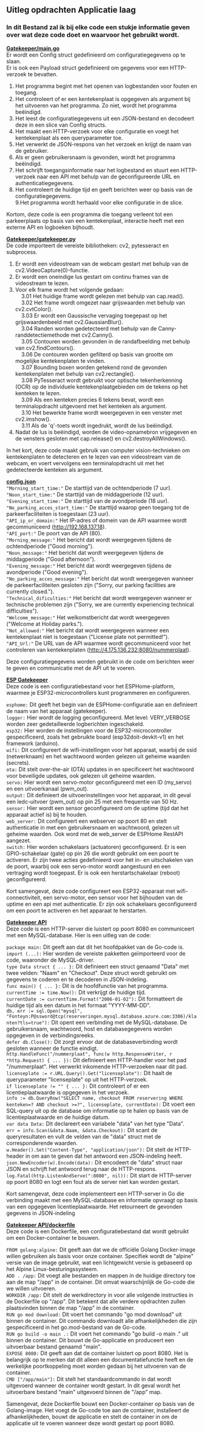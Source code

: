 ## Uitleg opdrachten Applicatie laag 
  
### In dit Bestand zal ik bij elke code een stukje informatie geven over wat deze code doet en waarvoor het gebruikt wordt.  
  
**[Gatekeeper/main.go](gatekeeper/main.go)**  
Er wordt een Config struct gedefinieerd om configuratiegegevens op te slaan.  
Er is ook een Payload struct gedefinieerd om gegevens voor een HTTP-verzoek te bevatten.  
  
1. Het programma begint met het openen van logbestanden voor fouten en toegang.  
2. Het controleert of er een kentekenplaat is opgegeven als argument bij het uitvoeren van het programma. Zo niet, wordt het programma beëindigd.  
3. Het leest de configuratiegegevens uit een JSON-bestand en decodeert deze in een slice van Config structs.  
4. Het maakt een HTTP-verzoek voor elke configuratie en voegt het kentekenplaat als een queryparameter toe.  
5. Het verwerkt de JSON-respons van het verzoek en krijgt de naam van de gebruiker.
6. Als er geen gebruikersnaam is gevonden, wordt het programma beëindigd.  
7. Het schrijft toegangsinformatie naar het logbestand en stuurt een HTTP-verzoek naar een API met behulp van de geconfigureerde URL en authenticatiegegevens.  
8. Het controleert de huidige tijd en geeft berichten weer op basis van de configuratiegegevens.  
9.Het programma wordt herhaald voor elke configuratie in de slice.  
  
Kortom, deze code is een programma die toegang verleent tot een parkeerplaats op basis van een kentekenplaat, interactie heeft met een externe API en logboeken bijhoudt.  
    
**[Gatekeeper/gatekeeper.py](gatekeeper/gatekeeper.py)**  
De code importeert de vereiste bibliotheken: cv2, pytesseract en subprocess.  
  
1. Er wordt een videostream van de webcam gestart met behulp van de cv2.VideoCapture(0)-functie.  
2. Er wordt een oneindige lus gestart om continu frames van de videostream te lezen.  
3. Voor elk frame wordt het volgende gedaan:  
    &nbsp;&nbsp;&nbsp;&nbsp;3.01 Het huidige frame wordt gelezen met behulp van cap.read().  
    &nbsp;&nbsp;&nbsp;&nbsp;3.02 Het frame wordt omgezet naar grijswaarden met behulp van cv2.cvtColor().  
    &nbsp;&nbsp;&nbsp;&nbsp;3.03 Er wordt een Gaussische vervaging toegepast op het grijswaardenbeeld met cv2.GaussianBlur().  
    &nbsp;&nbsp;&nbsp;&nbsp;3.04 Randen worden gedetecteerd met behulp van de Canny-randdetectiemethode met cv2.Canny().  
    &nbsp;&nbsp;&nbsp;&nbsp;3.05 Contouren worden gevonden in de randafbeelding met behulp van cv2.findContours().  
    &nbsp;&nbsp;&nbsp;&nbsp;3.06 De contouren worden gefilterd op basis van grootte om mogelijke kentekenplaten te vinden.  
    &nbsp;&nbsp;&nbsp;&nbsp;3.07 Bounding boxen worden getekend rond de gevonden kentekenplaten met behulp van cv2.rectangle().  
    &nbsp;&nbsp;&nbsp;&nbsp;3.08 PyTesseract wordt gebruikt voor optische tekenherkenning (OCR) op de individuele kentekenplaatgebieden om de tekens op het kenteken te lezen.  
    &nbsp;&nbsp;&nbsp;&nbsp;3.09 Als een kenteken precies 6 tekens bevat, wordt een terminalopdracht uitgevoerd met het kenteken als argument.  
    &nbsp;&nbsp;&nbsp;&nbsp;3.10 Het bewerkte frame wordt weergegeven in een venster met cv2.imshow().  
    &nbsp;&nbsp;&nbsp;&nbsp;3.11 Als de 'q'-toets wordt ingedrukt, wordt de lus beëindigd.  
4. Nadat de lus is beëindigd, worden de video-opnamebron vrijgegeven en de vensters gesloten met cap.release() en cv2.destroyAllWindows(). 
   
In het kort, deze code maakt gebruik van computer vision-technieken om kentekenplaten te detecteren en te lezen van een videostream van de webcam, en voert vervolgens een terminalopdracht uit met het gedetecteerde kenteken als argument.  
  
**[config.json](gatekeeper/config.json)**  
`"Morning_start_time:"` De starttijd van de ochtendperiode (7 uur).  
`"Noon_start_time:"` De starttijd van de middagperiode (12 uur).  
`"Evening_start_time:"` De starttijd van de avondperiode (18 uur).  
`"No_parking_acces_start_time:"` De starttijd waarop geen toegang tot de parkeerfaciliteiten is toegestaan (23 uur).  
`"API_ip_or_domain:"` Het IP-adres of domein van de API waarmee wordt gecommuniceerd (http://192.168.137.18).  
`"API_port:"` De poort van de API (80).  
`"Morning_message:"` Het bericht dat wordt weergegeven tijdens de ochtendperiode ("Good morning").  
`"Noon_message:"` Het bericht dat wordt weergegeven tijdens de middagperiode ("Good afternoon").  
`"Evening_message:"` Het bericht dat wordt weergegeven tijdens de avondperiode ("Good evening").  
`"No_parking_acces_message:"` Het bericht dat wordt weergegeven wanneer de parkeerfaciliteiten gesloten zijn ("Sorry, our parking facilities are currently closed.").  
`"Technical_dificulties:"` Het bericht dat wordt weergegeven wanneer er technische problemen zijn ("Sorry, we are currently experiencing technical difficulties").  
`"Welcome_message:"` Het welkomstbericht dat wordt weergegeven ("Welcome at Holiday parks.").  
`"Not_allowed:"` Het bericht dat wordt weergegeven wanneer een kentekenplaat niet is toegestaan ("License plate not permitted!").  
`"API_Url:"` De URL van de API waarmee wordt gecommuniceerd voor het controleren van kentekenplaten (http://4.175.136.232:8080/nummerplaat).  
  
Deze configuratiegegevens worden gebruikt in de code om berichten weer te geven en communicatie met de API uit te voeren.  
  
**[ESP Gatekeeper](esphome32/gatekeeper.yaml)**  
Deze code is een configuratiebestand voor het ESPHome-platform, waarmee je ESP32-microcontrollers kunt programmeren en configureren.  
  
`esphome:` Dit geeft het begin van de ESPHome-configuratie aan en definieert de naam van het apparaat (gatekeeper).  
`logger:` Hier wordt de logging geconfigureerd. Met level: VERY_VERBOSE worden zeer gedetailleerde logberichten ingeschakeld.  
`esp32:` Hier worden de instellingen voor de ESP32-microcontroller gespecificeerd, zoals het gebruikte board (esp32doit-devkit-v1) en het framework (arduino).  
`wifi:` Dit configureert de wifi-instellingen voor het apparaat, waarbij de ssid (netwerknaam) en het wachtwoord worden gelezen uit geheime waarden (secrets).  
`ota:` Dit stelt over-the-air (OTA) updates in en specificeert het wachtwoord voor beveiligde updates, ook gelezen uit geheime waarden.  
`servo:` Hier wordt een servo-motor geconfigureerd met een ID (my_servo) en een uitvoerkanaal (pwm_out).  
`output:` Dit definieert de uitvoerinstellingen voor het apparaat, in dit geval een ledc-uitvoer (pwm_out) op pin 25 met een frequentie van 50 Hz.  
`sensor:` Hier wordt een sensor geconfigureerd om de uptime (tijd dat het apparaat actief is) bij te houden.  
`web_server:` Dit configureert een webserver op poort 80 en stelt authenticatie in met een gebruikersnaam en wachtwoord, gelezen uit geheime waarden. Ook word met de web_server de ESPHome RestAPI aangezet.  
`switch:` Hier worden schakelaars (actuatoren) geconfigureerd. Er is een GPIO-schakelaar (gate) op pin 26 die wordt gebruikt om een poort te activeren. Er zijn twee acties gedefinieerd voor het in- en uitschakelen van de poort, waarbij ook een servo-motor wordt aangestuurd en een vertraging wordt toegepast. Er is ook een herstartschakelaar (reboot) geconfigureerd.  

Kort samengevat, deze code configureert een ESP32-apparaat met wifi-connectiviteit, een servo-motor, een sensor voor het bijhouden van de uptime en een api met authenticatie. Er zijn ook schakelaars geconfigureerd om een poort te activeren en het apparaat te herstarten.  
  
**[Gatekeeper API](gatekeeper%20API/main.go)**  
Deze code is een HTTP-server die luistert op poort 8080 en communiceert met een MySQL-database. Hier is een uitleg van de code:
  
`package main:` Dit geeft aan dat dit het hoofdpakket van de Go-code is.  
`import (...):` Hier worden de vereiste pakketten geïmporteerd voor de code, waaronder de MySQL-driver.  
`type Data struct { ... }:` Dit definieert een struct genaamd "Data" met twee velden: "Naam" en "Checkout". Deze struct wordt gebruikt om gegevens te coderen en te decoderen in JSON-indeling.  
`func main() { ... }:` Dit is de hoofdfunctie van het programma.  
`currentTime := time.Now():` Dit verkrijgt de huidige tijd.  
`currentDate := currentTime.Format("2006-01-02"):` Dit formatteert de huidige tijd als een datum in het formaat "YYYY-MM-DD".  
`db, err := sql.Open("mysql", "Fonteyn:P@ssword@tcp(reserveringen.mysql.database.azure.com:3306)/klanten?tls=true"):` Dit opent een verbinding met de MySQL-database. De gebruikersnaam, wachtwoord, host en databasegegevens worden opgegeven in de verbindingsreeks.  
`defer db.Close():` Dit zorgt ervoor dat de databaseverbinding wordt gesloten wanneer de functie eindigt.  
`http.HandleFunc("/nummerplaat", func(w http.ResponseWriter, r *http.Request) { ... }):` Dit definieert een HTTP-handler voor het pad "/nummerplaat". Het verwerkt inkomende HTTP-verzoeken naar dit pad.  
`licenseplate := r.URL.Query().Get("licenseplate"):` Dit haalt de queryparameter "licenseplate" op uit het HTTP-verzoek.  
`if licenseplate != "" { ... }:` Dit controleert of er een licentieplaatwaarde is opgegeven in het verzoek.  
`info := db.QueryRow("SELECT name, checkout FROM reservering WHERE kenteken=? AND checkout >=?", licenseplate, currentDate):` Dit voert een SQL-query uit op de database om informatie op te halen op basis van de licentieplaatwaarde en de huidige datum.  
`var data Data:` Dit declareert een variabele "data" van het type "Data".  
`err = info.Scan(&data.Naam, &data.Checkout):` Dit scant de queryresultaten en vult de velden van de "data" struct met de corresponderende waarden.  
`w.Header().Set("Content-Type", "application/json"):` Dit stelt de HTTP-header in om aan te geven dat het antwoord een JSON-indeling heeft.  
`json.NewEncoder(w).Encode(data):` Dit encodeert de "data" struct naar JSON en schrijft het antwoord terug naar de HTTP-respons.  
`log.Fatal(http.ListenAndServe(":8080", nil)):` Dit start de HTTP-server op poort 8080 en logt een fout als de server niet kan worden gestart. 
   
Kort samengevat, deze code implementeert een HTTP-server in Go die verbinding maakt met een MySQL-database en informatie opvraagt op basis van een opgegeven licentieplaatwaarde. Het retourneert de gevonden gegevens in JSON-indeling   

**[Gatekeeper API/dockerfile](gatekeeper%20API/dockerfile)**  
Deze code is een Dockerfile, een configuratiebestand dat wordt gebruikt om een Docker-container te bouwen.    
  
`FROM golang:alpine:` Dit geeft aan dat we de officiële Golang Docker-image willen gebruiken als basis voor onze container. Specifiek wordt de "alpine" versie van de image gebruikt, wat een lichtgewicht versie is gebaseerd op het Alpine Linux-besturingssysteem.  
`ADD . /app:` Dit voegt alle bestanden en mappen in de huidige directory toe aan de map "/app" in de container. Dit omvat waarschijnlijk de Go-code die we willen uitvoeren.  
`WORKDIR /app:` Dit stelt de werkdirectory in voor alle volgende instructies in de Dockerfile op "/app". Dit betekent dat alle verdere opdrachten zullen plaatsvinden binnen de map "/app" in de container.  
`RUN go mod download:` Dit voert het commando "go mod download" uit binnen de container. Dit commando downloadt alle afhankelijkheden die zijn gespecificeerd in het go.mod-bestand van de Go-code.  
`RUN go build -o main .:` Dit voert het commando "go build -o main ." uit binnen de container. Dit bouwt de Go-applicatie en produceert een uitvoerbaar bestand genaamd "main".  
`EXPOSE 8080:` Dit geeft aan dat de container luistert op poort 8080. Het is belangrijk op te merken dat dit alleen een documentatiefunctie heeft en de werkelijke poortkoppeling moet worden gedaan bij het uitvoeren van de container.  
`CMD ["/app/main"]:` Dit stelt het standaardcommando in dat wordt uitgevoerd wanneer de container wordt gestart. In dit geval wordt het uitvoerbare bestand "main" uitgevoerd binnen de "/app" map.  
  
Samengevat, deze Dockerfile bouwt een Docker-container op basis van de Golang-image. Het voegt de Go-code toe aan de container, installeert de afhankelijkheden, bouwt de applicatie en stelt de container in om de applicatie uit te voeren wanneer deze wordt gestart op poort 8080.

